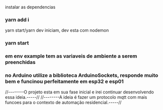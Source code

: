 instalar as dependencias
### yarn add i

yarn start/yarn dev iniciam, dev esta com nodemon
### yarn start

### em env example tem as variaveis de ambiente a serem preenchidas
### no Arduino utilize a biblioteca ArduinoSockets, responde muito bem e funcinou perfeitamente em esp32 e esp01


//--------O projeto esta em sua fase inicial e irei continuar desenvolvendo essa ideia.-----//
//--------A ideia é fazer um protocolo mqtt com mais funcoes para o contexto de automação residencial.-----//






